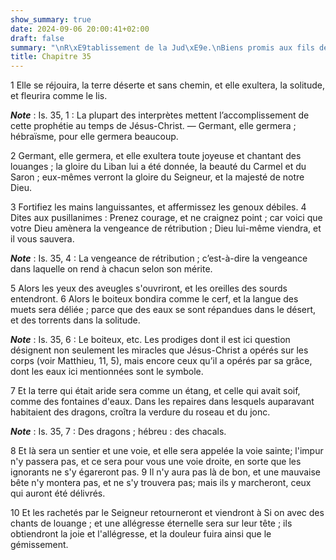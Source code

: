 ```yaml
---
show_summary: true
date: 2024-09-06 20:00:41+02:00
draft: false
summary: "\nR\xE9tablissement de la Jud\xE9e.\nBiens promis aux fils de Juda.\n"
title: Chapitre 35
---
```





1 Elle se réjouira, la terre déserte et sans chemin, et elle exultera, la solitude, et fleurira comme le lis.

***Note*** :  Is. 35, 1 : La plupart des interprètes mettent l’accomplissement de cette prophétie au temps de Jésus-Christ. ― Germant, elle germera ; hébraïsme, pour elle germera beaucoup.

2 Germant, elle germera, et elle exultera toute joyeuse et chantant des louanges ; la gloire du Liban lui a été donnée, la beauté du Carmel et du Saron ; eux-mêmes verront la gloire du Seigneur, et la majesté de notre Dieu.


3 Fortifiez les mains languissantes, et affermissez les genoux débiles. 4 Dites aux pusillanimes : Prenez courage, et ne craignez point ; car voici que votre Dieu amènera la vengeance de rétribution ; Dieu lui-même viendra, et il vous sauvera.

***Note*** :  Is. 35, 4 : La vengeance de rétribution ; c’est-à-dire la vengeance dans laquelle on rend à chacun selon son mérite.


5 Alors les yeux des aveugles s'ouvriront, et les oreilles des sourds entendront. 6 Alors le boiteux bondira comme le cerf, et la langue des muets sera déliée ; parce que des eaux se sont répandues dans le désert, et des torrents dans la solitude.

***Note*** :  Is. 35, 6 : Le boiteux, etc. Les prodiges dont il est ici question désignent non seulement les miracles que Jésus-Christ a opérés sur les corps (voir Matthieu, 11, 5), mais encore ceux qu’il a opérés par sa grâce, dont les eaux ici mentionnées sont le symbole.


7 Et la terre qui était aride sera comme un étang, et celle qui avait soif, comme des fontaines d'eaux. Dans les repaires dans lesquels auparavant habitaient des dragons, croîtra la verdure du roseau et du jonc.

***Note*** :  Is. 35, 7 : Des dragons ; hébreu : des chacals.


8 Et là sera un sentier et une voie, et elle sera appelée la voie sainte; l'impur n'y passera pas, et ce sera pour vous une voie droite, en sorte que les ignorants ne s'y égareront pas. 9 Il n'y aura pas là de bon, et une mauvaise bête n'y montera pas, et ne s'y trouvera pas; mais ils y marcheront, ceux qui auront été délivrés.


10 Et les rachetés par le Seigneur retourneront et viendront à Si on avec des chants de louange ; et une allégresse éternelle sera sur leur tête ; ils obtiendront la joie et l'allégresse, et la douleur fuira ainsi que le gémissement.

